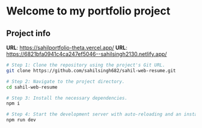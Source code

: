 # Welcome to my portfolio project

## Project info

**URL**: https://sahilportfolio-theta.vercel.app/
**URL**: https://6821bfa0941c4ca247ef5046--sahilsingh2130.netlify.app/



```sh
# Step 1: Clone the repository using the project's Git URL.
git clone https://github.com/sahilsingh682/sahil-web-resume.git

# Step 2: Navigate to the project directory.
cd sahil-web-resume

# Step 3: Install the necessary dependencies.
npm i

# Step 4: Start the development server with auto-reloading and an instant preview.
npm run dev
```
